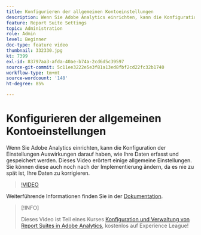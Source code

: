 ```yaml
---
title: Konfigurieren der allgemeinen Kontoeinstellungen
description: Wenn Sie Adobe Analytics einrichten, kann die Konfiguration der Einstellungen Auswirkungen darauf haben, wie Ihre Daten erfasst und gespeichert werden. Dieses Video erörtert einige allgemeine Einstellungen. Sie können diese auch noch nach der Implementierung ändern, da es nie zu spät ist, Ihre Daten zu korrigieren.
feature: Report Suite Settings
topic: Administration
role: Admin
level: Beginner
doc-type: feature video
thumbnail: 332330.jpg
kt: 7399
exl-id: 83797aa3-afda-40ae-b74a-2cd6d5c39597
source-git-commit: 5c11ee3222e5e3f81a13ed8fbf2cd22fc32b1740
workflow-type: tm+mt
source-wordcount: '148'
ht-degree: 85%

---
```


# Konfigurieren der allgemeinen Kontoeinstellungen

Wenn Sie Adobe Analytics einrichten, kann die Konfiguration der Einstellungen Auswirkungen darauf haben, wie Ihre Daten erfasst und gespeichert werden. Dieses Video erörtert einige allgemeine Einstellungen. Sie können diese auch noch nach der Implementierung ändern, da es nie zu spät ist, Ihre Daten zu korrigieren.

>[!VIDEO](https://video.tv.adobe.com/v/332330/?quality=12&learn=on)

Weiterführende Informationen finden Sie in der [Dokumentation](https://experienceleague.adobe.com/docs/analytics/admin/admin-tools/general-acct-settings-admin.html?lang=de#admin-tools).

>[!INFO]
>
> Dieses Video ist Teil eines Kurses [Konfiguration und Verwaltung von Report Suites in Adobe Analytics](https://experienceleague.adobe.com/?recommended=Analytics-A-1-2021.1.administration&amp;lang=de), kostenlos auf Experience League!